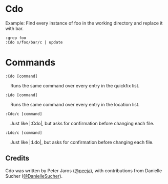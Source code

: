 Cdo
===
Example: Find every instance of foo in the working directory and replace it with bar.

    :grep foo
    :Cdo s/foo/bar/c | update

Commands
===

`:Cdo [command]`

&nbsp;&nbsp;&nbsp;&nbsp;Runs the same command over every entry in the quickfix list.

`:Ldo [command]`

&nbsp;&nbsp;&nbsp;&nbsp;Runs the same command over every entry in the location list.

`:Cdo/c [command]`

&nbsp;&nbsp;&nbsp;&nbsp;Just like |:Cdo|, but asks for confirmation before changing each file.

`:Ldo/c [command]`

&nbsp;&nbsp;&nbsp;&nbsp;Just like |:Ldo|, but asks for confirmation before changing each file.

Credits
-------

Cdo was written by Peter Jaros ([@peeja](https://github.com/Peeja/)), with contributions from Danielle Sucher ([@DanielleSucher](https://github.com/DanielleSucher/)).
